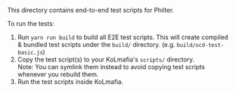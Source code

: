 This directory contains end-to-end test scripts for Philter.

To run the tests:

1. Run `yarn run build` to build all E2E test scripts.
   This will create compiled & bundled test scripts under the `build/` directory.
   (e.g. `build/ocd-test-basic.js`)
2. Copy the test script(s) to your KoLmafia's `scripts/` directory.\
   Note: You can symlink them instead to avoid copying test scripts whenever you
   rebuild them.
3. Run the test scripts inside KoLmafia.
